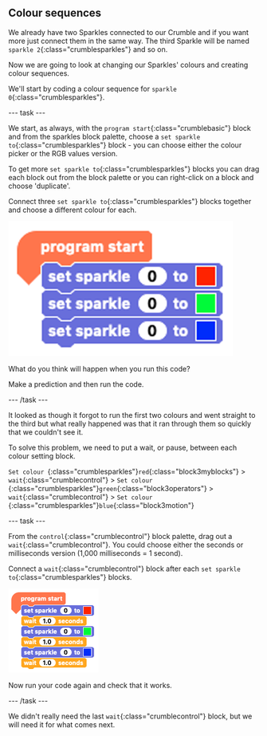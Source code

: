 ## Colour sequences

We already have two Sparkles connected to our Crumble and if you want more just connect them in the same way. The third Sparkle will be named `sparkle 2`{:class="crumblesparkles"} and so on.

Now we are going to look at changing our Sparkles' colours and creating colour sequences.

We'll start by coding a colour sequence for `sparkle 0`{:class="crumblesparkles"}.

--- task ---

We start, as always, with the `program start`{:class="crumblebasic"} block and from the sparkles block palette, choose a `set sparkle to`{:class="crumblesparkles"} block - you can choose either the colour picker or the RGB values version. 

To get more `set sparkle to`{:class="crumblesparkles"} blocks you can drag each block out from the block palette or you can right-click on a block and choose 'duplicate'.

Connect three `set sparkle to`{:class="crumblesparkles"} blocks together and choose a different colour for each.

![Coding a three colour Sparkle sequence without wait blocks](images/threeSetSparkleBlocks.png)

What do you think will happen when you run this code?

Make a prediction and then run the code.

--- /task ---

It looked as though it forgot to run the first two colours and went straight to the third but what really happened was that it ran through them so quickly that we couldn't see it.

To solve this problem, we need to put a wait, or pause, between each colour setting block.

`Set colour `{:class="crumblesparkles"}`red`{:class="block3myblocks"} > `wait`{:class="crumblecontrol"} > `Set colour `{:class="crumblesparkles"}`green`{:class="block3operators"} > `wait`{:class="crumblecontrol"} > `Set colour `{:class="crumblesparkles"}`blue`{:class="block3motion"}

--- task ---

From the `control`{:class="crumblecontrol"} block palette, drag out a `wait`{:class="crumblecontrol"}. You could choose either the seconds or milliseconds version (1,000 milliseconds = 1 second).

Connect a `wait`{:class="crumblecontrol"} block after each `set sparkle to`{:class="crumblesparkles"} blocks.

![Coding a three colour Sparkle sequence with wait blocks](images/threeSetSparkleBlocksWithWaits.png)

Now run your code again and check that it works.

--- /task ---

We didn't really need the last `wait`{:class="crumblecontrol"} block, but we will need it for what comes next.

